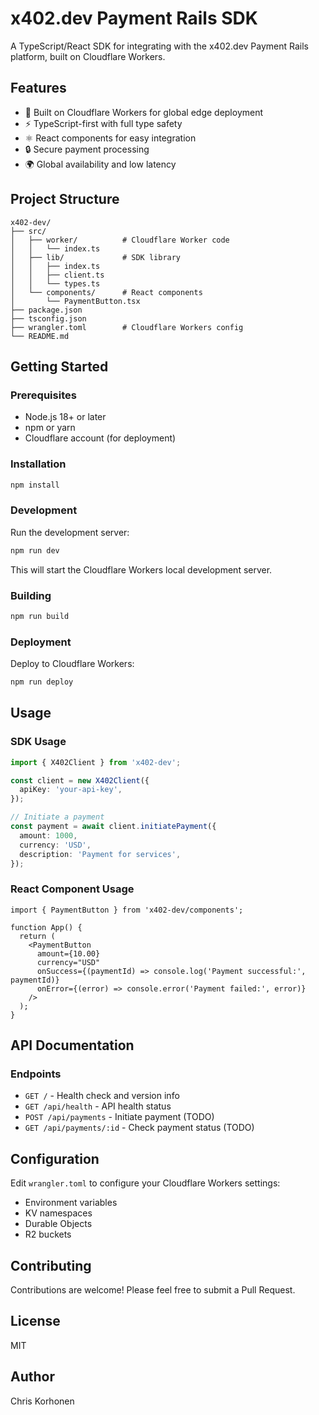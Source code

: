 # x402.dev Payment Rails SDK

A TypeScript/React SDK for integrating with the x402.dev Payment Rails platform, built on Cloudflare Workers.

## Features

- 🚀 Built on Cloudflare Workers for global edge deployment
- ⚡ TypeScript-first with full type safety
- ⚛️ React components for easy integration
- 🔒 Secure payment processing
- 🌍 Global availability and low latency

## Project Structure

```
x402-dev/
├── src/
│   ├── worker/          # Cloudflare Worker code
│   │   └── index.ts
│   ├── lib/             # SDK library
│   │   ├── index.ts
│   │   ├── client.ts
│   │   └── types.ts
│   └── components/      # React components
│       └── PaymentButton.tsx
├── package.json
├── tsconfig.json
├── wrangler.toml        # Cloudflare Workers config
└── README.md
```

## Getting Started

### Prerequisites

- Node.js 18+ or later
- npm or yarn
- Cloudflare account (for deployment)

### Installation

```bash
npm install
```

### Development

Run the development server:

```bash
npm run dev
```

This will start the Cloudflare Workers local development server.

### Building

```bash
npm run build
```

### Deployment

Deploy to Cloudflare Workers:

```bash
npm run deploy
```

## Usage

### SDK Usage

```typescript
import { X402Client } from 'x402-dev';

const client = new X402Client({
  apiKey: 'your-api-key',
});

// Initiate a payment
const payment = await client.initiatePayment({
  amount: 1000,
  currency: 'USD',
  description: 'Payment for services',
});
```

### React Component Usage

```tsx
import { PaymentButton } from 'x402-dev/components';

function App() {
  return (
    <PaymentButton
      amount={10.00}
      currency="USD"
      onSuccess={(paymentId) => console.log('Payment successful:', paymentId)}
      onError={(error) => console.error('Payment failed:', error)}
    />
  );
}
```

## API Documentation

### Endpoints

- `GET /` - Health check and version info
- `GET /api/health` - API health status
- `POST /api/payments` - Initiate payment (TODO)
- `GET /api/payments/:id` - Check payment status (TODO)

## Configuration

Edit `wrangler.toml` to configure your Cloudflare Workers settings:

- Environment variables
- KV namespaces
- Durable Objects
- R2 buckets

## Contributing

Contributions are welcome! Please feel free to submit a Pull Request.

## License

MIT

## Author

Chris Korhonen
